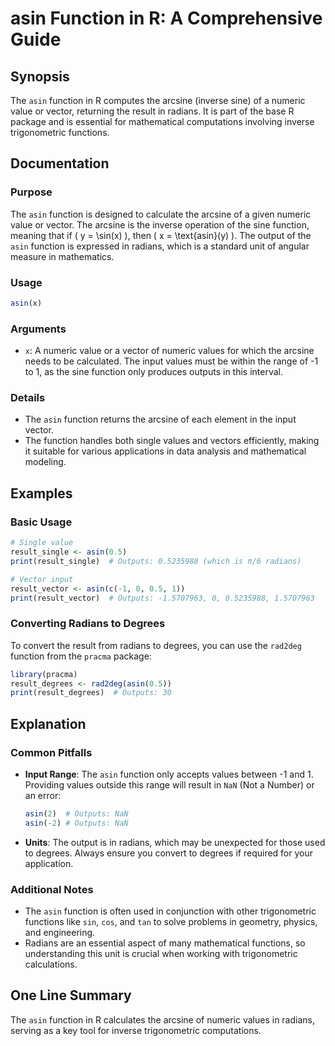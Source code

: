 <!--
Meta Description: # asin Function in R: A Comprehensive Guide ## Synopsis The `asin` function in R computes the arcsine (inverse sine) of a numeric value or vector, ret...
Meta Keywords: asin, function, radians, arcsine, values
-->

# asin Function in R: A Comprehensive Guide

## Synopsis
The `asin` function in R computes the arcsine (inverse sine) of a numeric value or vector, returning the result in radians. It is part of the base R package and is essential for mathematical computations involving inverse trigonometric functions.

## Documentation

### Purpose
The `asin` function is designed to calculate the arcsine of a given numeric value or vector. The arcsine is the inverse operation of the sine function, meaning that if \( y = \sin(x) \), then \( x = \text{asin}(y) \). The output of the `asin` function is expressed in radians, which is a standard unit of angular measure in mathematics.

### Usage
```R
asin(x)
```

### Arguments
- `x`: A numeric value or a vector of numeric values for which the arcsine needs to be calculated. The input values must be within the range of -1 to 1, as the sine function only produces outputs in this interval.

### Details
- The `asin` function returns the arcsine of each element in the input vector.
- The function handles both single values and vectors efficiently, making it suitable for various applications in data analysis and mathematical modeling.

## Examples

### Basic Usage
```R
# Single value
result_single <- asin(0.5)
print(result_single)  # Outputs: 0.5235988 (which is π/6 radians)

# Vector input
result_vector <- asin(c(-1, 0, 0.5, 1))
print(result_vector)  # Outputs: -1.5707963, 0, 0.5235988, 1.5707963
```

### Converting Radians to Degrees
To convert the result from radians to degrees, you can use the `rad2deg` function from the `pracma` package:
```R
library(pracma)
result_degrees <- rad2deg(asin(0.5))
print(result_degrees)  # Outputs: 30
```

## Explanation
### Common Pitfalls
- **Input Range**: The `asin` function only accepts values between -1 and 1. Providing values outside this range will result in `NaN` (Not a Number) or an error:
    ```R
    asin(2)  # Outputs: NaN
    asin(-2) # Outputs: NaN
    ```

- **Units**: The output is in radians, which may be unexpected for those used to degrees. Always ensure you convert to degrees if required for your application.

### Additional Notes
- The `asin` function is often used in conjunction with other trigonometric functions like `sin`, `cos`, and `tan` to solve problems in geometry, physics, and engineering.
- Radians are an essential aspect of many mathematical functions, so understanding this unit is crucial when working with trigonometric calculations.

## One Line Summary
The `asin` function in R calculates the arcsine of numeric values in radians, serving as a key tool for inverse trigonometric computations.